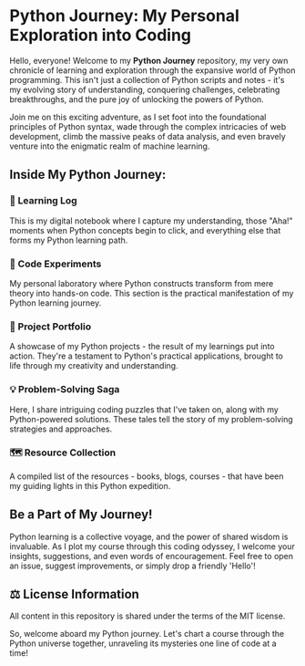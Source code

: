 # Python Journey: My Personal Exploration into Coding

Hello, everyone! Welcome to my **Python Journey** repository, my very own chronicle of learning and exploration through the expansive world of Python programming. This isn't just a collection of Python scripts and notes - it's my evolving story of understanding, conquering challenges, celebrating breakthroughs, and the pure joy of unlocking the powers of Python.

Join me on this exciting adventure, as I set foot into the foundational principles of Python syntax, wade through the complex intricacies of web development, climb the massive peaks of data analysis, and even bravely venture into the enigmatic realm of machine learning.

## Inside My Python Journey:

### 📓 Learning Log
This is my digital notebook where I capture my understanding, those "Aha!" moments when Python concepts begin to click, and everything else that forms my Python learning path.

### 🧪 Code Experiments
My personal laboratory where Python constructs transform from mere theory into hands-on code. This section is the practical manifestation of my Python learning journey.

### 🎨 Project Portfolio
A showcase of my Python projects - the result of my learnings put into action. They're a testament to Python's practical applications, brought to life through my creativity and understanding.

### 💡 Problem-Solving Saga
Here, I share intriguing coding puzzles that I've taken on, along with my Python-powered solutions. These tales tell the story of my problem-solving strategies and approaches.

### 🗺️ Resource Collection
A compiled list of the resources - books, blogs, courses - that have been my guiding lights in this Python expedition.

## Be a Part of My Journey!

Python learning is a collective voyage, and the power of shared wisdom is invaluable. As I plot my course through this coding odyssey, I welcome your insights, suggestions, and even words of encouragement. Feel free to open an issue, suggest improvements, or simply drop a friendly 'Hello'!

## ⚖️ License Information

All content in this repository is shared under the terms of the MIT license.

So, welcome aboard my Python journey. Let's chart a course through the Python universe together, unraveling its mysteries one line of code at a time!
```

